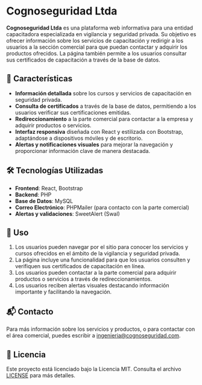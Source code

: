 # Cognoseguridad Ltda

**Cognoseguridad Ltda** es una plataforma web informativa para una entidad capacitadora especializada en vigilancia y seguridad privada. Su objetivo es ofrecer información sobre los servicios de capacitación y redirigir a los usuarios a la sección comercial para que puedan contactar y adquirir los productos ofrecidos. La página también permite a los usuarios consultar sus certificados de capacitación a través de la base de datos.

## 🚀 Características

- **Información detallada** sobre los cursos y servicios de capacitación en seguridad privada.
- **Consulta de certificados** a través de la base de datos, permitiendo a los usuarios verificar sus certificaciones emitidas.
- **Redireccionamiento** a la parte comercial para contactar a la empresa y adquirir productos o servicios.
- **Interfaz responsiva** diseñada con React y estilizada con Bootstrap, adaptándose a dispositivos móviles y de escritorio.
- **Alertas y notificaciones visuales** para mejorar la navegación y proporcionar información clave de manera destacada.

## 🛠️ Tecnologías Utilizadas

- **Frontend**: React, Bootstrap
- **Backend**: PHP
- **Base de Datos**: MySQL
- **Correo Electrónico**: PHPMailer (para contacto con la parte comercial)
- **Alertas y validaciones**: SweetAlert (Swal)

## 🚀 Uso

1. Los usuarios pueden navegar por el sitio para conocer los servicios y cursos ofrecidos en el ámbito de la vigilancia y seguridad privada.
2. La página incluye una funcionalidad para que los usuarios consulten y verifiquen sus certificados de capacitación en línea.
3. Los usuarios pueden contactar a la parte comercial para adquirir productos o servicios a través de redireccionamientos.
4. Los usuarios reciben alertas visuales destacando información importante y facilitando la navegación.

## 📬 Contacto

Para más información sobre los servicios y productos, o para contactar con el área comercial, puedes escribir a [ingenieria@cognoseguridad.com](mailto:ingenieria@cognoseguridad.com).

## 📄 Licencia

Este proyecto está licenciado bajo la Licencia MIT. Consulta el archivo [LICENSE](LICENSE) para más detalles.
